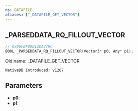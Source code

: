 ```yaml
---
ns: DATAFILE
aliases: ["_DATAFILE_GET_VECTOR"]
---
```

## _PARSEDDATA_RQ_FILLOUT_VECTOR

```c
// 0x06FBF89B12DA279C
BOOL _PARSEDDATA_RQ_FILLOUT_VECTOR(Vector3* p0, Any* p1);
```

Old name: _DATAFILE_GET_VECTOR

```
NativeDB Introduced: v1207
```

## Parameters
* **p0**:
* **p1**:
